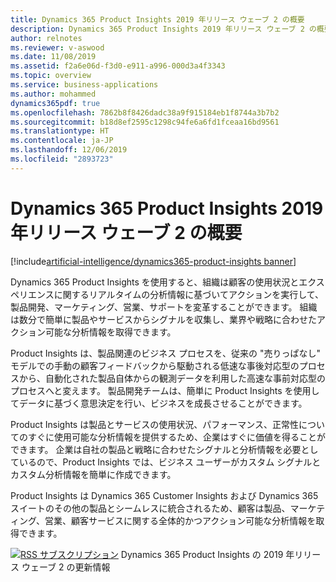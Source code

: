 ```yaml
---
title: Dynamics 365 Product Insights 2019 年リリース ウェーブ 2 の概要
description: Dynamics 365 Product Insights 2019 年リリース ウェーブ 2 の概要
author: relnotes
ms.reviewer: v-aswood
ms.date: 11/08/2019
ms.assetid: f2a6e06d-f3d0-e911-a996-000d3a4f3343
ms.topic: overview
ms.service: business-applications
ms.author: mohammed
dynamics365pdf: true
ms.openlocfilehash: 7862b8f8426dadc38a9f915184eb1f8744a3b7b2
ms.sourcegitcommit: b18d8ef2595c1298c94fe6a6fd1fceaa16bd9561
ms.translationtype: HT
ms.contentlocale: ja-JP
ms.lasthandoff: 12/06/2019
ms.locfileid: "2893723"
---
```

# <a name="overview-of-dynamics-365-product-insights-2019-release-wave-2"></a>Dynamics 365 Product Insights 2019 年リリース ウェーブ 2 の概要
[!include[artificial-intelligence/dynamics365-product-insights banner](../includes/artificial-intelligence/dynamics365-product-insights.md)]

<!--overview start-->
Dynamics 365 Product Insights を使用すると、組織は顧客の使用状況とエクスペリエンスに関するリアルタイムの分析情報に基づいてアクションを実行して、製品開発、マーケティング、営業、サポートを変革することができます。 組織は数分で簡単に製品やサービスからシグナルを収集し、業界や戦略に合わせたアクション可能な分析情報を取得できます。

Product Insights は、製品関連のビジネス プロセスを、従来の "売りっぱなし" モデルでの手動の顧客フィードバックから駆動される低速な事後対応型のプロセスから、自動化された製品自体からの観測データを利用した高速な事前対応型のプロセスへと変えます。 製品開発チームは、簡単に Product Insights を使用してデータに基づく意思決定を行い、ビジネスを成長させることができます。 

Product Insights は製品とサービスの使用状況、パフォーマンス、正常性についてのすぐに使用可能な分析情報を提供するため、企業はすぐに価値を得ることができます。 企業は自社の製品と戦略に合わせたシグナルと分析情報を必要としているので、Product Insights では、ビジネス ユーザーがカスタム シグナルとカスタム分析情報を簡単に作成できます。

Product Insights は Dynamics 365 Customer Insights および Dynamics 365 スイートのその他の製品とシームレスに統合されるため、顧客は製品、マーケティング、営業、顧客サービスに関する全体的かつアクション可能な分析情報を取得できます。

[![RSS サブスクリプション](/dynamics365-release-plan/media/feed-icon.png "RSS サブスクリプション")](https://docs.microsoft.com/api/search/rss?locale=en-us&$filter=scopes%2Fany(t%3A%20t%20eq%20%27dynamics365-product-insights-192%27)) Dynamics 365 Product Insights の 2019 年リリース ウェーブ 2 の更新情報
<!--overview end-->